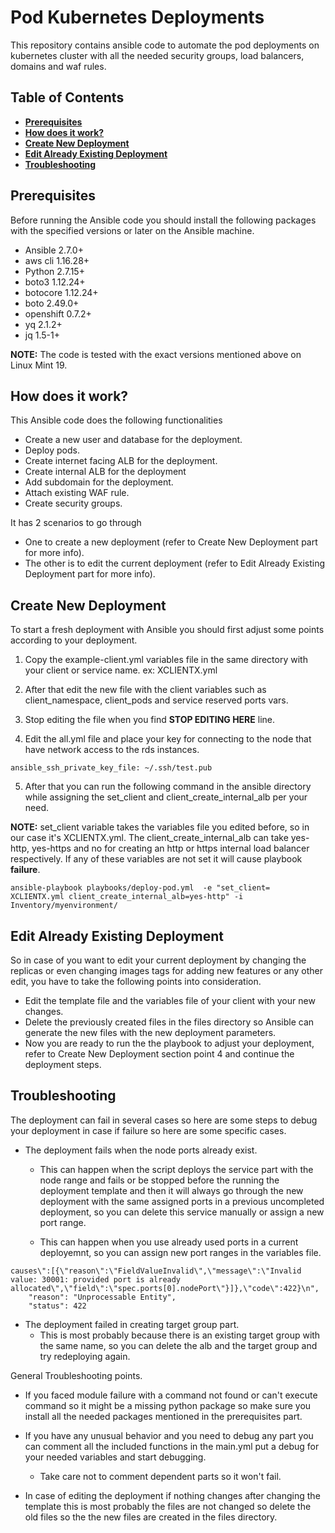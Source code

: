 Pod Kubernetes Deployments
==============================

This repository contains ansible code to automate the pod deployments on kubernetes cluster with all the needed security groups, load balancers, domains and waf rules.

## Table of Contents
* **[Prerequisites](#Prerequisites)**
* **[How does it work?](#how-does-it-work)**
* **[Create New Deployment](#Create-New-Deployment)**
* **[Edit Already Existing Deployment](#Edit-Already-Existing-Deployment)**
* **[Troubleshooting](#Troubleshooting)**

## Prerequisites
Before running the Ansible code you should install the following packages with the specified versions or later on the Ansible machine.

* Ansible 2.7.0+
* aws cli 1.16.28+
* Python 2.7.15+
* boto3 1.12.24+
* botocore 1.12.24+
* boto 2.49.0+
* openshift 0.7.2+
* yq 2.1.2+
* jq 1.5-1+

**NOTE:** The code is tested with the exact versions mentioned above on Linux Mint 19.

## How does it work?

This Ansible code does the following functionalities

* Create a new user and database for the deployment.
* Deploy pods.
* Create internet facing ALB for the deployment.
* Create internal ALB for the deployment
* Add subdomain for the deployment.
* Attach existing WAF rule.
* Create security groups.

It has 2 scenarios to go through

* One to create a new deployment (refer to Create New Deployment part for more info).
* The other is to edit the current deployment (refer to Edit Already Existing Deployment part for more info).   


## Create New Deployment

To start a fresh deployment with Ansible you should first adjust some points according to your deployment.

1. Copy the example-client.yml variables file in the same directory with your client or service name. ex: XCLIENTX.yml

2. After that edit the new file with the client variables such as client_namespace, client_pods and service reserved ports vars.

3. Stop editing the file when you find **STOP EDITING HERE** line.

4. Edit the all.yml file and place your key for connecting to the node that have network access to the rds instances.

```
ansible_ssh_private_key_file: ~/.ssh/test.pub

```
5. After that you can run the following command in the ansible directory while assigning the set_client and client_create_internal_alb per your need.

**NOTE:** set_client variable takes the variables file you edited before, so in our case it's XCLIENTX.yml.
		  The client_create_internal_alb can take yes-http, yes-https and no for creating an http or https internal load balancer respectively.
		  If any of these variables are not set it will cause playbook **failure**.

```
ansible-playbook playbooks/deploy-pod.yml  -e "set_client= XCLIENTX.yml client_create_internal_alb=yes-http" -i Inventory/myenvironment/

```

## Edit Already Existing Deployment

So in case of you want to edit your current deployment by changing the replicas or even changing images tags for adding new features or any other edit, you have to take the following points into consideration.

* Edit the template file and the variables file of your client with your new changes.
* Delete the previously created files in the files directory so Ansible can generate the new files with the new deployment parameters.
* Now you are ready to run the the playbook to adjust your deployment, refer to Create New Deployment section point 4 and continue the deployment steps.


## Troubleshooting
The deployment can fail in several cases so here are some steps to debug your deployment in case if failure so here are some specific cases.

* The deployment fails when the node ports already exist.
  * This can happen when the script deploys the service part with the node range and fails or be stopped before the running the deployment template and then it will always go through the new deployment with the same assigned ports in a previous uncompleted deployment, so you can delete this service manually or assign a new port range.

  * This can happen when you use already used ports in a current deployemnt, so you can assign new port ranges in the variables file.

```
causes\":[{\"reason\":\"FieldValueInvalid\",\"message\":\"Invalid value: 30001: provided port is already allocated\",\"field\":\"spec.ports[0].nodePort\"}]},\"code\":422}\n",
    "reason": "Unprocessable Entity",
    "status": 422
```


* The deployment failed in creating target group part.
  * This is most probably because there is an existing target group with the same name, so you can delete the alb and the target group and try redeploying again.

General Troubleshooting points.

* If you faced module failure with a command not found or can't execute command so it might be a missing python package so make sure you install all the needed packages mentioned in the prerequisites part.

* If you have any unusual behavior and you need to debug any part you can comment all the included functions in the main.yml put a debug for your needed variables and start debugging.
  * Take care not to comment dependent parts so it won't fail.

* In case of editing the deployment if nothing changes after changing the template this is most probably the files are not changed so delete the old files so the the new files are created in the files directory.

